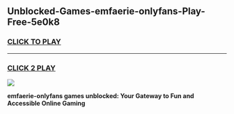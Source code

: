 
## Unblocked-Games-emfaerie-onlyfans-Play-Free-5e0k8
<h3>
<a href="https://premium76.site?title=emfaerie-onlyfans&ref=24M">CLICK TO PLAY</a></h3>
<hr>

<h3>
<a href="https://premium76.site?title=emfaerie-onlyfans&ref=24M">CLICK 2 PLAY</a>
  
</h3>

<a href="https://premium76.site?title=emfaerie-onlyfans&ref=24M"><img src="https://clearcache.store/games.png"></a>


**emfaerie-onlyfans games unblocked: Your Gateway to Fun and Accessible Online Gaming**
